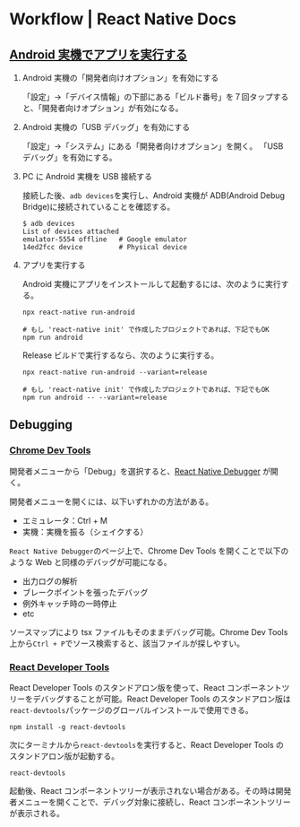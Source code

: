 # Workflow | React Native Docs

## [Android 実機でアプリを実行する](https://reactnative.dev/docs/running-on-device#running-your-app-on-android-devices)

1. Android 実機の「開発者向けオプション」を有効にする

   「設定」→「デバイス情報」の下部にある「ビルド番号」を７回タップすると、「開発者向けオプション」が有効になる。

1. Android 実機の「USB デバッグ」を有効にする

   「設定」→「システム」にある「開発者向けオプション」を開く。
   「USB デバッグ」を有効にする。

1. PC に Android 実機を USB 接続する

   接続した後、`adb devices`を実行し、Android 実機が ADB(Android Debug Bridge)に接続されていることを確認する。

   ```shell
   $ adb devices
   List of devices attached
   emulator-5554 offline   # Google emulator
   14ed2fcc device         # Physical device
   ```

1. アプリを実行する

   Android 実機にアプリをインストールして起動するには、次のように実行する。

   ```shell
   npx react-native run-android

   # もし 'react-native init' で作成したプロジェクトであれば、下記でもOK
   npm run android
   ```

   Release ビルドで実行するなら、次のように実行する。

   ```shell
   npx react-native run-android --variant=release

   # もし 'react-native init' で作成したプロジェクトであれば、下記でもOK
   npm run android -- --variant=release
   ```

## Debugging

### [Chrome Dev Tools](https://reactnative.dev/docs/debugging#chrome-developer-tools)

開発者メニューから「Debug」を選択すると、[React Native Debugger](http://localhost:8081/debugger-ui) が開く。

開発者メニューを開くには、以下いずれかの方法がある。

- エミュレータ：Ctrl + M
- 実機：実機を振る（シェイクする）

`React Native Debugger`のページ上で、Chrome Dev Tools を開くことで以下のような Web と同様のデバッグが可能になる。

- 出力ログの解析
- ブレークポイントを張ったデバッグ
- 例外キャッチ時の一時停止
- etc

ソースマップにより tsx ファイルもそのままデバッグ可能。Chrome Dev Tools 上から`Ctrl + P`でソース検索すると、該当ファイルが探しやすい。

### [React Developer Tools](https://reactnative.dev/docs/debugging#chrome-developer-tools)

React Developer Tools のスタンドアロン版を使って、React コンポーネントツリーをデバッグすることが可能。React Developer Tools のスタンドアロン版は`react-devtools`パッケージのグローバルインストールで使用できる。

```shell
npm install -g react-devtools
```

次にターミナルから`react-devtools`を実行すると、React Developer Tools のスタンドアロン版が起動する。

```shell
react-devtools
```

起動後、React コンポーネントツリーが表示されない場合がある。その時は開発者メニューを開くことで、デバッグ対象に接続し、React コンポーネントツリーが表示される。
